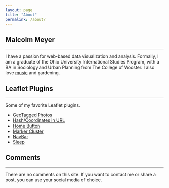 ```yaml
---
layout: page
title: "About"
permalink: /about/
---
```

## Malcolm Meyer 
***
<!--pre><code><strong>getBounds()</strong> Returns the LatLngBounds of the current map view, path or polyline</code></pre-->

I have a passion for web-based data visualization and analysis. Formally, I am a graduate of the Ohio University International Studies Program, with a BA in Sociology and Urban Planning from The College of Wooster. I also love [music](http://malcolmmeyer.tumblr.com) and gardening.

## Leaflet Plugins 
***
Some of my favorite Leaflet plugins.

 - [GeoTagged Photos](https://github.com/turban/Leaflet.Photo)
 - [Hash/Coordinates in URL](https://github.com/mlevans/leaflet-hash)
 - [Home Button](https://github.com/nguyenning/Leaflet.defaultextent)
 - [Marker Cluster](https://github.com/Leaflet/Leaflet.markercluster)
 - [NavBar](https://github.com/davidchouse/Leaflet.NavBar)
 - [Sleep](https://github.com/CliffCloud/Leaflet.Sleep)

## Comments
***
There are no comments on this site. If you want to contact me or share a post, you can use your social media of choice.

